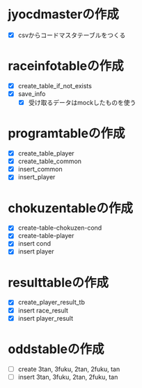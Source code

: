 # jyocdmasterの作成

- [x] csvからコードマスタテーブルをつくる

# raceinfotableの作成

- [x] create_table_if_not_exists
- [x] save_info
  - [x] 受け取るデータはmockしたものを使う

# programtableの作成

- [x] create_table_player
- [x] create_table_common
- [x] insert_common
- [x] insert_player

# chokuzentableの作成

- [x] create-table-chokuzen-cond
- [x] create-table-player
- [x] insert cond
- [x] insert player

# resulttableの作成

- [x] create_player_result_tb
- [x] insert race_result
- [x] insert player_result

# oddstableの作成

- [ ] create 3tan, 3fuku, 2tan, 2fuku, tan
- [ ] insert 3tan, 3fuku, 2tan, 2fuku, tan
